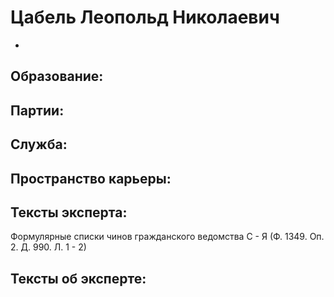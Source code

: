 # Цабель Леопольд Николаевич
 - 

## Образование:
## Партии:
## Служба:
## Пространство карьеры:
## Тексты эксперта:
Формулярные списки чинов гражданского ведомства  С - Я (Ф. 1349. Оп. 2. Д. 990. Л. 1 - 2) 
## Тексты об эксперте:
